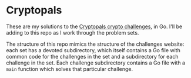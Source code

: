 # Cryptopals
These are my solutions to the [Cryptopals crypto challenges](https://cryptopals.com), in Go. I'll be adding to this repo as I work through the problem sets.

The structure of this repo mimics the structure of the challenges website: each set has a devoted subdirectory, which itself contains a Go file with common code for the challenges in the set and a subdirectory for each challenge in the set. Each challenge subdirectory contains a Go file with a `main` function which solves that particular challenge.
